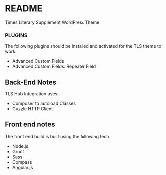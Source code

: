 # README #

Times Literary Supplement WordPress Theme

### PLUGINS ###

The following plugins should be installed and activated for the TLS theme to work:

- Advanced Custom Fields
- Advanced Custom Fields: Repeater Field

## Back-End Notes
TLS Hub Integration uses:
 - Composer to autoload Classes
 - Guzzle HTTP Client


## Front end notes

The front end build is built using the following tech

- Node.js 
- Grunt
- Sass
- Compass
- Angular.js